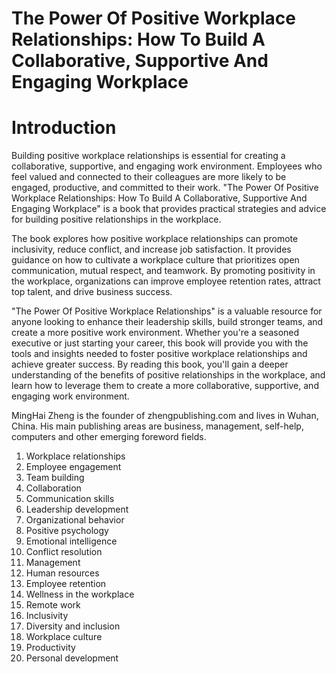 # The Power Of Positive Workplace Relationships: How To Build A Collaborative, Supportive And Engaging Workplace

# Introduction

Building positive workplace relationships is essential for creating a collaborative, supportive, and engaging work environment. Employees who feel valued and connected to their colleagues are more likely to be engaged, productive, and committed to their work. "The Power Of Positive Workplace Relationships: How To Build A Collaborative, Supportive And Engaging Workplace" is a book that provides practical strategies and advice for building positive relationships in the workplace.

The book explores how positive workplace relationships can promote inclusivity, reduce conflict, and increase job satisfaction. It provides guidance on how to cultivate a workplace culture that prioritizes open communication, mutual respect, and teamwork. By promoting positivity in the workplace, organizations can improve employee retention rates, attract top talent, and drive business success.

"The Power Of Positive Workplace Relationships" is a valuable resource for anyone looking to enhance their leadership skills, build stronger teams, and create a more positive work environment. Whether you're a seasoned executive or just starting your career, this book will provide you with the tools and insights needed to foster positive workplace relationships and achieve greater success. By reading this book, you'll gain a deeper understanding of the benefits of positive relationships in the workplace, and learn how to leverage them to create a more collaborative, supportive, and engaging work environment.


MingHai Zheng is the founder of zhengpublishing.com and lives in Wuhan, China. His main publishing areas are business, management, self-help, computers and other emerging foreword fields.



1. Workplace relationships
2. Employee engagement
3. Team building
4. Collaboration
5. Communication skills
6. Leadership development
7. Organizational behavior
8. Positive psychology
9. Emotional intelligence
10. Conflict resolution
11. Management
12. Human resources
13. Employee retention
14. Wellness in the workplace
15. Remote work
16. Inclusivity
17. Diversity and inclusion
18. Workplace culture
19. Productivity
20. Personal development

